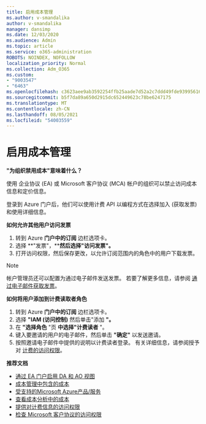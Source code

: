 ```yaml
---
title: 启用成本管理
ms.author: v-smandalika
author: v-smandalika
manager: dansimp
ms.date: 12/03/2020
ms.audience: Admin
ms.topic: article
ms.service: o365-administration
ROBOTS: NOINDEX, NOFOLLOW
localization_priority: Normal
ms.collection: Adm_O365
ms.custom:
- "9003547"
- "6463"
ms.openlocfilehash: c3623aee9ab3592254ffb25aade7d52a2c7ddd49fde939956162cd4008d5ba19
ms.sourcegitcommit: b5f7da89a650d2915dc652449623c78be6247175
ms.translationtype: MT
ms.contentlocale: zh-CN
ms.lasthandoff: 08/05/2021
ms.locfileid: "54003559"
---
```

# <a name="enable-cost-management"></a>启用成本管理

**"为组织禁用成本"意味着什么？**

使用 企业协议 (EA) 或 Microsoft 客户协议 (MCA) 帐户的组织可以禁止访问成本信息和定价信息。

登录到 Azure 门户后，他们可以使用计费 API 以编程方式在选择加入 (获取发票) 和使用详细信息。

**如何允许其他用户访问发票**

1. 转到 Azure **门户中的订阅** 边栏选项卡。
2. 选择 **"发票"，****然后选择"访问发票"。**
3. 打开访问权限，然后保存更改，以允许订阅范围内的角色中的用户下载发票。

> [!NOTE]
> 帐户管理员还可以配置为通过电子邮件发送发票。 若要了解更多信息，请参阅 [通过电子邮件获取发票](https://docs.microsoft.com/azure/cost-management-billing/manage/download-azure-invoice-daily-usage-date?)。

**如何将用户添加到计费读取者角色**

1. 转到 Azure **门户中的订阅** 边栏选项卡。
2. 选择 **"IAM (访问控制)** 然后单击"添加 **"。**
3. 在 **"选择角色** "页 **中选择"计费读者** "。
4. 键入要邀请的用户的电子邮件，然后单击 **"确定"** 以发送邀请。
5. 按照邀请电子邮件中提供的说明以计费读者登录。 有关详细信息，请参阅授予对 [计费的访问权限](https://docs.microsoft.com/azure/cost-management-billing/manage/manage-billing-access?WT.mc_id=Portal-Microsoft_Azure_Support#opt-in)。

**推荐文档**

- [通过 EA 门户启用 DA 和 AO 视图](https://docs.microsoft.com/azure/cost-management-billing/costs/assign-access-acm-data?WT.mc_id=Portal-Microsoft_Azure_Support#enable-access-to-costs-in-the-ea-portal)
- [成本管理中包含的成本](https://docs.microsoft.com/azure/cost-management-billing/costs/understand-cost-mgt-data?WT.mc_id=Portal-Microsoft_Azure_Support#costs-included-in-cost-management)
- [受支持的Microsoft Azure产品/服务](https://docs.microsoft.com/azure/cost-management-billing/costs/understand-cost-mgt-data?WT.mc_id=Portal-Microsoft_Azure_Support#supported-microsoft-azure-offers)
- [查看成本分析中的成本](https://docs.microsoft.com/azure/cost-management-billing/costs/quick-acm-cost-analysis?WT.mc_id=Portal-Microsoft_Azure_Support&tabs=azure-portal#review-costs-in-cost-analysis)
- [提供对计费信息的访问权限](https://docs.microsoft.com/azure/cost-management-billing/manage/manage-billing-access?WT.mc_id=Portal-Microsoft_Azure_Support)
- [检查 Microsoft 客户协议的访问权限](https://docs.microsoft.com/azure/cost-management-billing/manage/download-azure-invoice-daily-usage-date?WT.mc_id=Portal-Microsoft_Azure_Support#check-access-to-a-microsoft-customer-agreement)






